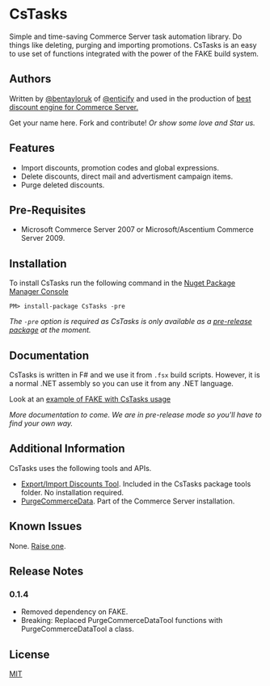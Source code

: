 # CsTasks

Simple and time-saving Commerce Server task automation library.  Do things like deleting, purging and importing promotions.  CsTasks is an easy to use set of functions integrated with the power of the FAKE build system.  

## Authors

Written by [@bentayloruk](http://twitter.com/bentayloruk) of [@enticify](http://twitter.com/enticify) and used in the production of [best discount engine for Commerce Server.](http://www.enticify.com/)

Get your name here.  Fork and contribute!  *Or show some love and Star us.*

## Features

* Import discounts, promotion codes and global expressions.
* Delete discounts, direct mail and advertisment campaign items.
* Purge deleted discounts.

## Pre-Requisites

* Microsoft Commerce Server 2007 or Microsoft/Ascentium Commerce Server 2009.

## Installation

To install CsTasks run the following command in the [Nuget Package Manager Console](http://docs.nuget.org/docs/start-here/using-the-package-manager-console)

`PM> install-package CsTasks -pre`
 
*The `-pre` option is required as CsTasks is only available as a [pre-release package](http://nuget.codeplex.com/wikipage?title=Pre-Release%20Packages) at the moment.*

## Documentation

CsTasks is written in F# and we use it from `.fsx` build scripts.  However, it is a normal .NET assembly so you can use it from any .NET language.

Look at an [example of FAKE with CsTasks usage](https://github.com/enticify/CsTasks/blob/master/src/Enticify.CsTasks/ResetDiscounts.fsx)

*More documentation to come.  We are in pre-release mode so you'll have to find your own way.*

## Additional Information

CsTasks uses the following tools and APIs.  

* [Export/Import Discounts Tool](http://archive.msdn.microsoft.com/ExportImportDiscount).  Included in the CsTasks package tools folder.  No installation required.
* [PurgeCommerceData](http://msdn.microsoft.com/en-us/library/cc515165.aspx#PurgeCommerceData).  Part of the Commerce Server installation.

## Known Issues

None.  [Raise one](https://github.com/enticify/CsTasks/issues).

## Release Notes

### 0.1.4

* Removed dependency on FAKE.
* Breaking:  Replaced PurgeCommerceDataTool functions with PurgeCommerceDataTool a class.

## License

[MIT](https://github.com/enticify/CsSpy/blob/master/LICENSE.md)
